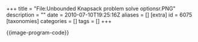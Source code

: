 +++
title = "File:Unbounded Knapsack problem solve optionsr.PNG"
description = ""
date = 2010-07-10T19:25:16Z
aliases = []
[extra]
id = 6075
[taxonomies]
categories = []
tags = []
+++

{{image-program-code}}
